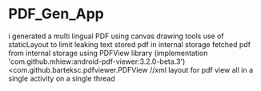 # PDF_Gen_App
i generated a multi lingual PDF using canvas drawing tools
use of staticLayout to limit leaking text
stored pdf in internal storage
fetched pdf from internal storage using PDFView library (implementation 'com.github.mhiew:android-pdf-viewer:3.2.0-beta.3')
<com.github.barteksc.pdfviewer.PDFView //xml layout for pdf view
all in a single activity on a single thread
